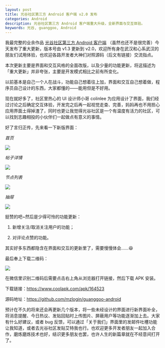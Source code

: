 ```yaml
---
layout: post
title: 光谷社区第三方 Android 客户端 v2.0 发布
categories: Android
description: 光谷社区第三方 Android 客户端重大升级，全新界面与交互体验。
keywords: 光谷, guanggoo, Android
---
```


我最完整的业余作品 [光谷社区第三方 Android 客户端](https://github.com/mzlogin/guanggoo-android) （虽然也还不是很完善）今天发布了重大更新，版本号由 v1.3 更新到 v2.0，欢迎所有身在武汉和心系武汉的朋友们试用体验，也欢迎各路开发者大神们对照源码（后文有链接）交流指点。

本次更新主要是界面和交互风格的全面改版，以及少量的功能更新，将这描述为「重大更新」并非夸张，主要是开发模式相比之前有所变化。

以前基本是自己一个人在战斗，功能自己想着往上加，界面和交互自己想着做，程序员自己设计的东西，大家都懂的——能用但是不好用。

现在就好多了，社区里热心的 UI 设计师小哥 colinlee 为应用设计了界面，我们经过讨论之后确定交互体验，开发完之后再一起视觉走查、完善，妈妈再也不用担心应用界面土得掉渣了，同时也更让我觉得光谷社区是一个有温度有活力的社区，可以找到志趣相投的小伙伴们一起做点有意义的事情。

好了言归正传，先来看一下新版界面：

*首页*

![](https://www.openlray.cn/guanggoo-android/screenshots/topic-list.png)

*帖子详情*

![](https://www.openlray.cn/guanggoo-android/screenshots/topic-detail.png)

*节点列表*

![](https://www.openlray.cn/guanggoo-android/screenshots/nodes-list.png)

*抽屉*

![](https://www.openlray.cn/guanggoo-android/screenshots/drawer.png)

挺赞的吧~然后是少得可怜的功能更新：

1. 新增关注/取消关注用户的功能；

2. 对评论点赞的功能。

其实好多东西都隐含在界面和交互的更新里了，需要慢慢体会……:laughing:

最后奉上下载二维码：

![](https://www.openlray.cn/guanggoo-android/qrcode.png)

在微信里识别二维码后需要点击右上角从浏览器打开链接，然后下载 APK 安装。

下载链接：<https://www.coolapk.com/apk/164523>

源码地址：<https://github.com/mzlogin/guanggoo-android>

预计在不久的将来还会再更新几个版本，将一些未经设计的界面进行新界面补全，将消息提醒、今日热议、发贴回贴时上传图片、屏蔽用户等功能逐渐加上去。大家有什么好建议，或者 bug 反馈，可以通过「关于我们」界面里的发邮件吐槽功能让我知道，或者去光谷社区发贴艾特我也行。也欢迎更多开发者朋友一起加入合作，磨炼磨炼技术也好，结识更多朋友也罢，也许人生的新篇章就在不经意间打开了。
